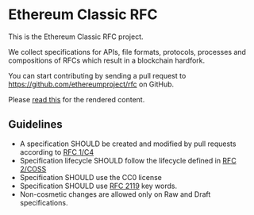 Ethereum Classic RFC
====================

This is the Ethereum Classic RFC project.

We collect specifications for APIs, file formats, protocols, processes and compositions of RFCs which result in a blockchain hardfork.

You can start contributing by sending a pull request to https://github.com/ethereumproject/rfc on GitHub.

Please [read this](https://sjmackenzie.gitbooks.io/rfc/content/) for the rendered content.

## Guidelines

* A specification SHOULD be created and modified by pull requests according to [RFC 1/C4](1/README.md)
* Specification lifecycle SHOULD follow the lifecycle defined in [RFC 2/COSS](2/README.md)
* Specification SHOULD use the CC0 license
* Specification SHOULD use [RFC 2119](http://tools.ietf.org/html/rfc2119) key words.
* Non-cosmetic changes are allowed only on Raw and Draft specifications.
